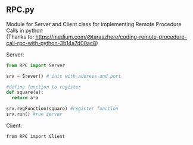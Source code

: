 ## RPC.py 
Module for Server and Client class for implementing Remote Procedure Calls in python<br>
(Thanks to: https://medium.com/@taraszhere/coding-remote-procedure-call-rpc-with-python-3b14a7d00ac8)

Server:
```python
from RPC import Server

srv = Srever() # init with address and port

#define function to register
def square(a):
  return a*a

srv.regFunction(square) #register function
srv.run() #run server
```
Client:
```
from RPC import Client

```
